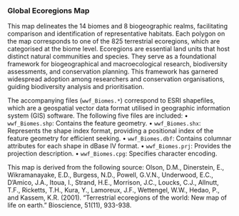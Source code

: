 ### Global Ecoregions Map

This map delineates the 14 biomes and 8 biogeographic realms, facilitating comparison and identification of representative habitats. Each polygon on the map corresponds to one of the 825 terrestrial ecoregions, which are categorised at the biome level.
Ecoregions are essential land units that host distinct natural communities and species. They serve as a foundational framework for biogeographical and macroecological research, biodiversity assessments, and conservation planning. This framework has garnered widespread adoption among researchers and conservation organisations, guiding biodiversity analysis and prioritisation.

The accompanying files (`wwf_Biomes.*`) correspond to ESRI shapefiles, which are a geospatial vector data format utilised in geographic information system (GIS) software. The following five files are included:
• `wwf_Biomes.shp`: Contains the feature geometry.
• `wwf_Biomes.shx`: Represents the shape index format, providing a positional index of the feature geometry for efficient seeking.
• `wwf_Biomes.dbf`: Contains columnar attributes for each shape in dBase IV format.
• `wwf_Biomes.prj`: Provides the projection description.
• `wwf_Biomes.cpg`: Specifies character encoding.

This map is derived from the following source: Olson, D.M., Dinerstein, E., Wikramanayake, E.D., Burgess, N.D., Powell, G.V.N., Underwood, E.C., D’Amico, J.A., Itoua, I., Strand, H.E., Morrison, J.C., Loucks, C.J., Allnutt, T.F., Ricketts, T.H., Kura, Y., Lamoreux, J.F., Wettengel, W.W., Hedao, P., and Kassem, K.R. (2001). “Terrestrial ecoregions of the world: New map of life on earth.” Bioscience, 51(11), 933-938.
